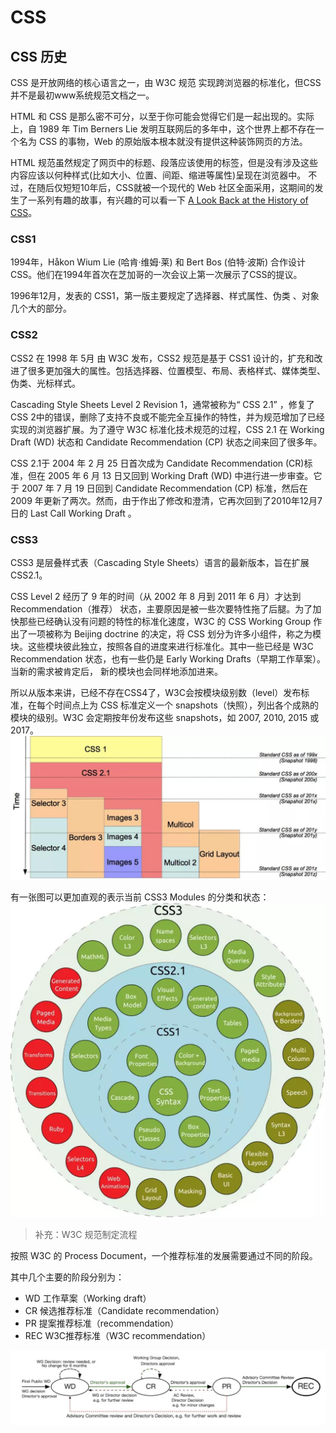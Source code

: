 # CSS


## CSS 历史

CSS 是开放网络的核心语言之一，由 W3C 规范 实现跨浏览器的标准化，但CSS并不是最初www系统规范文档之一。

HTML 和 CSS 是那么密不可分，以至于你可能会觉得它们是一起出现的。实际上，自 1989 年 Tim Berners Lie 发明互联网后的多年中，这个世界上都不存在一个名为 CSS 的事物，Web 的原始版本根本就没有提供这种装饰网页的方法。

HTML 规范虽然规定了网页中的标题、段落应该使用的标签，但是没有涉及这些内容应该以何种样式(比如大小、位置、间距、缩进等属性)呈现在浏览器中。
不过，在随后仅短短10年后，CSS就被一个现代的 Web 社区全面采用，这期间的发生了一系列有趣的故事，有兴趣的可以看一下 [A Look Back at the History of CSS](https://thehistoryoftheweb.com/look-back-history-css/)。

### CSS1

1994年，Håkon Wium Lie (哈肯·维姆·莱) 和 Bert Bos (伯特·波斯) 合作设计CSS。他们在1994年首次在芝加哥的一次会议上第一次展示了CSS的提议。

1996年12月，发表的 CSS1，第一版主要规定了选择器、样式属性、伪类 、对象几个大的部分。

### CSS2

CSS2 在 1998 年 5月 由 W3C 发布，CSS2 规范是基于 CSS1 设计的，扩充和改进了很多更加强大的属性。包括选择器、位置模型、布局、表格样式、媒体类型、伪类、光标样式。

Cascading Style Sheets Level 2 Revision 1，通常被称为“ CSS 2.1” ，修复了 CSS 2中的错误，删除了支持不良或不能完全互操作的特性，并为规范增加了已经实现的浏览器扩展。为了遵守 W3C 标准化技术规范的过程，CSS 2.1 在 Working Draft (WD) 状态和 Candidate Recommendation (CP) 状态之间来回了很多年。

CSS 2.1于 2004 年 2 月 25 日首次成为 Candidate Recommendation (CR)标准，但在 2005 年 6 月 13 日又回到 Working Draft (WD) 中进行进一步审查。它于 2007 年 7 月 19 日回到 Candidate Recommendation (CP) 标准，然后在 2009 年更新了两次。然而，由于作出了修改和澄清，它再次回到了2010年12月7日的 Last Call Working Draft 。

### CSS3

CSS3 是层叠样式表（Cascading Style Sheets）语言的最新版本，旨在扩展CSS2.1。

CSS Level 2 经历了 9 年的时间（从 2002 年 8 月到 2011 年 6 月）才达到 Recommendation（推荐） 状态，主要原因是被一些次要特性拖了后腿。为了加快那些已经确认没有问题的特性的标准化速度，W3C 的 CSS Working Group  作出了一项被称为 Beijing doctrine 的决定，将 CSS 划分为许多小组件，称之为模块。这些模块彼此独立，按照各自的进度来进行标准化。其中一些已经是 W3C Recommendation 状态，也有一些仍是 Early Working Drafts（早期工作草案）。当新的需求被肯定后， 新的模块也会同样地添加进来。

所以从版本来讲，已经不存在CSS4了，W3C会按模块级别数（level）发布标准，在每个时间点上为 CSS 标准定义一个 snapshots（快照），列出各个成熟的模块的级别。W3C 会定期按年份发布这些 snapshots，如 2007, 2010, 2015 或 2017。
![css standard](./imgs/css_standard.jpg)

有一张图可以更加直观的表示当前 CSS3 Modules 的分类和状态：
![CSS3 Modules](./imgs/css3_modules.jpg)


> 补充：W3C 规范制定流程

按照 W3C 的 Process Document，一个推荐标准的发展需要通过不同的阶段。

其中几个主要的阶段分别为：
- WD 工作草案（Working draft）
- CR 候选推荐标准（Candidate recommendation）
- PR 提案推荐标准（recommendation）
- REC W3C推荐标准（W3C recommendation）

![w3c_process.jpg](./imgs/w3c_process.jpg)

